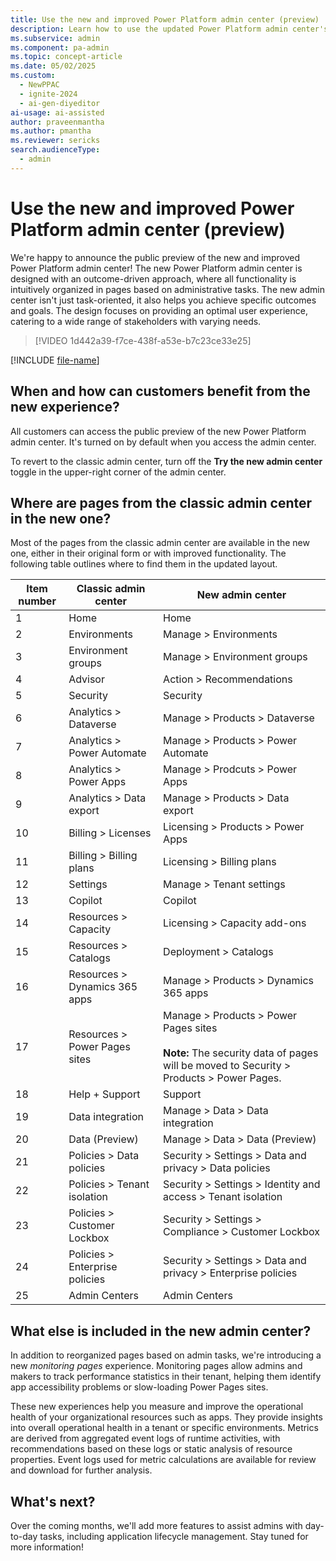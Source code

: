 ```yaml
---
title: Use the new and improved Power Platform admin center (preview)
description: Learn how to use the updated Power Platform admin center's new UI and features for effective administration and monitoring.
ms.subservice: admin
ms.component: pa-admin
ms.topic: concept-article
ms.date: 05/02/2025
ms.custom: 
  - NewPPAC
  - ignite-2024
  - ai-gen-diyeditor
ai-usage: ai-assisted
author: praveenmantha
ms.author: pmantha
ms.reviewer: sericks
search.audienceType: 
  - admin
---
```


# Use the new and improved Power Platform admin center (preview)

We're happy to announce the public preview of the new and improved Power Platform admin center! The new Power Platform admin center is designed with an outcome-driven approach, where all functionality is intuitively organized in pages based on administrative tasks. The new admin center isn't just task-oriented, it also helps you achieve specific outcomes and goals. The design focuses on providing an optimal user experience, catering to a wide range of stakeholders with varying needs.

 > [!VIDEO 1d442a39-f7ce-438f-a53e-b7c23ce33e25]

[!INCLUDE [file-name](~/../shared-content/shared/preview-includes/preview-note-pp.md)]

## When and how can customers benefit from the new experience?

All customers can access the public preview of the new Power Platform admin center. It's turned on by default when you access the admin center. 

To revert to the classic admin center, turn off the **Try the new admin center** toggle in the upper-right corner of the admin center.

## Where are pages from the classic admin center in the new one?  

Most of the pages from the classic admin center are available in the new one, either in their original form or with improved functionality. The following table outlines where to find them in the updated layout.

| Item number | Classic admin center | New admin center |
| ------------| -------------------- | -----------------|
| 1           | Home                 | Home             |
| 2           | Environments         | Manage > Environments |
| 3           | Environment groups   | Manage > Environment groups |
| 4           | Advisor              | Action > Recommendations |
| 5           | Security             | Security         |
| 6           | Analytics > Dataverse       | Manage > Products > Dataverse |
| 7           | Analytics > Power Automate | Manage > Products > Power Automate |
| 8           | Analytics > Power Apps| Manage > Prodcuts > Power Apps |
| 9           | Analytics > Data export | Manage  > Products > Data export |
| 10          | Billing > Licenses   | Licensing > Products > Power Apps |
| 11          | Billing > Billing plans      | Licensing > Billing plans |
| 12          | Settings             | Manage > Tenant settings |
| 13          | Copilot              | Copilot          |
| 14          | Resources > Capacity | Licensing > Capacity add-ons |
| 15          | Resources > Catalogs | Deployment > Catalogs |
| 16          | Resources > Dynamics 365 apps | Manage > Products > Dynamics 365 apps |
| 17          | Resources > Power Pages sites | Manage > Products > Power Pages sites<br><br>**Note:** The security data of pages will be moved to Security > Products > Power Pages. |
| 18          | Help + Support       | Support         |
| 19          | Data integration     | Manage > Data > Data integration  |
| 20          | Data (Preview)       | Manage > Data > Data (Preview) |
| 21          | Policies > Data policies | Security > Settings > Data and privacy > Data policies |
| 22          | Policies > Tenant isolation | Security > Settings > Identity and access > Tenant isolation |
| 23          | Policies > Customer Lockbox | Security > Settings > Compliance > Customer Lockbox |
| 24          | Policies > Enterprise policies | Security > Settings > Data and privacy > Enterprise policies |
| 25          | Admin Centers        | Admin Centers   |

## What else is included in the new admin center?

In addition to reorganized pages based on admin tasks, we're introducing a new *monitoring pages* experience. Monitoring pages allow admins and makers to track performance statistics in their tenant, helping them identify app accessibility problems or slow-loading Power Pages sites.  

These new experiences help you measure and improve the operational health of your organizational resources such as apps. They provide insights into overall operational health in a tenant or specific environments. Metrics are derived from aggregated event logs of runtime activities, with recommendations based on these logs or static analysis of resource properties. Event logs used for metric calculations are available for review and download for further analysis.

## What's next?

Over the coming months, we'll add more features to assist admins with day-to-day tasks, including application lifecycle management. Stay tuned for more information!
